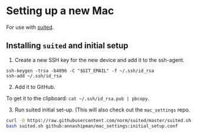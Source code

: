 # Setting up a new Mac

For use with [suited](https://github.com/norm/suited).

## Installing `suited` and initial setup

1. Create a new SSH key for the new device and add it to the ssh-agent.

```
ssh-keygen -trsa -b4096 -C "$GIT_EMAIL" -f ~/.ssh/id_rsa
ssh-add ~/.ssh/id_rsa
```

2. Add it to GitHub.

To get it to the clipboard: `cat ~/.ssh/id_rsa.pub | pbcopy`.

3. Run suited initial set-up. (This will also check out the `mac_settings` repo.

```bash
curl -O https://raw.githubusercontent.com/norm/suited/master/suited.sh
bash suited.sh github:annashipman/mac_settings:initial_setup.conf
```
